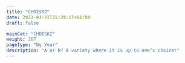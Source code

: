 ```yaml
---
title: "CHOISKZ"
date: 2021-03-22T15:28:17+08:00
draft: false

mainCat: "CHOISKZ"
weight: 207
pageType: "By Year"
description: "A or B? A variety where it is up to one’s choice!"
---
```

